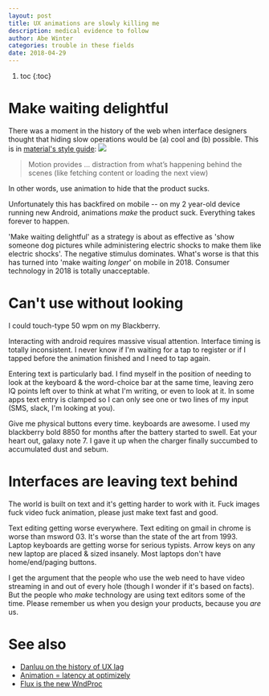 ```yaml
---
layout: post
title: UX animations are slowly killing me
description: medical evidence to follow
author: Abe Winter
categories: trouble in these fields
date: 2018-04-29
---
```


1. toc
{:toc}

<style>
blockquote {font-style:normal; letter-spacing:inherit;}
</style>

# Make waiting delightful

There was a moment in the history of the web when interface designers thought that hiding slow operations would be (a) cool and (b) possible. This is in [material's style guide](https://material.io/guidelines/motion/material-motion.html): <img src="https://anti.style/flatpixel/animus">

> Motion provides ... distraction from what’s happening behind the scenes (like fetching content or loading the next view)

In other words, use animation to hide that the product sucks.

Unfortunately this has backfired on mobile -- on my 2 year-old device running new Android, animations *make* the product suck. Everything takes forever to happen.

'Make waiting delightful' as a strategy is about as effective as 'show someone dog pictures while administering electric shocks to make them like electric shocks'. The negative stimulus dominates. What's worse is that this has turned into 'make waiting *longer*' on mobile in 2018. Consumer technology in 2018 is totally unacceptable.

# Can't use without looking

I could touch-type 50 wpm on my Blackberry.

Interacting with android requires massive visual attention. Interface timing is totally inconsistent. I never know if I'm waiting for a tap to register or if I tapped before the animation finished and I need to tap again.

Entering text is particularly bad. I find myself in the position of needing to look at the keyboard & the word-choice bar at the same time, leaving zero IQ points left over to think at what I'm writing, or even to look at it. In some apps text entry is clamped so I can only see one or two lines of my input (SMS, slack, I'm looking at you).

Give me physical buttons every time. keyboards are awesome. I used my blackberry bold 8850 for months after the battery started to swell. Eat your heart out, galaxy note 7. I gave it up when the charger finally succumbed to accumulated dust and sebum.

# Interfaces are leaving text behind

The world is built on text and it's getting harder to work with it. Fuck images fuck video fuck animation, please just make text fast and good.

Text editing getting worse everywhere. Text editing on gmail in chrome is worse than msword 03. It's worse than the state of the art from 1993. Laptop keyboards are getting worse for serious typists. Arrow keys on any new laptop are placed & sized insanely. Most laptops don't have home/end/paging buttons.

I get the argument that the people who use the web need to have video streaming in and out of every hole (though I wonder if it's based on facts). But the people who *make* technology are using text editors some of the time. Please remember us when you design your products, because you *are* us.

# See also

* [Danluu on the history of UX lag](http://danluu.com/input-lag/)
* [Animation = latency at optimizely](https://blog.optimizely.com/2013/10/09/animations-latency/)
* [Flux is the new WndProc](https://bitquabit.com/post/the-more-things-change/)
